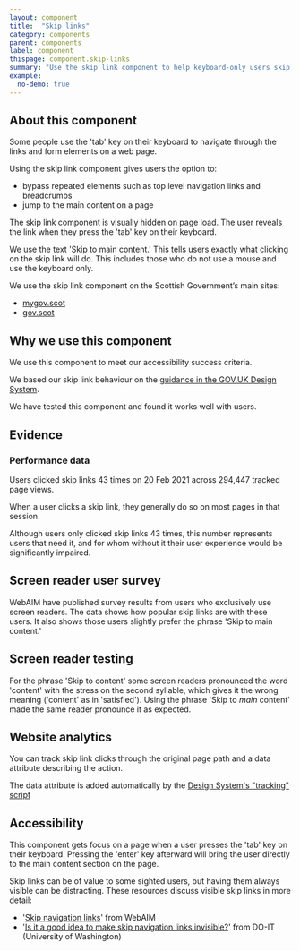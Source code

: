 ```yaml
---
layout: component
title:  "Skip links"
category: components
parent: components
label: component
thispage: component.skip-links
summary: "Use the skip link component to help keyboard-only users skip to the main content on a page."
example:
  no-demo: true
---
```


## About this component

Some people use the 'tab' key on their keyboard to navigate through the links and form elements on a web page.

Using the skip link component gives users the option to:
* bypass repeated elements such as top level navigation links and breadcrumbs
* jump to the main content on a page

The skip link component is visually hidden on page load. The user reveals the link when they press the 'tab' key on their keyboard.

We use the text 'Skip to main content.' This tells users exactly what clicking on the skip link will do. This includes those who do not use a mouse and use the keyboard only.

We use the skip link component on the Scottish Government’s main sites:
* [mygov.scot](https://www.mygov.scot)
* [gov.scot](https://www.gov.scot)




## Why we use this component

We use this component to meet our accessibility success criteria.

We based our skip link behaviour on the [guidance in the GOV.UK Design System](https://design-system.service.gov.uk/components/skip-link/). 

We have tested this component and found it works well with users.




## Evidence

### Performance data

Users clicked skip links 43 times on 20 Feb 2021 across 294,447 tracked page views.

When a user clicks a skip link, they generally do so on most pages in that session.

Although users only clicked skip links 43 times, this number represents users that need it, and for whom without it their user experience would be significantly impaired.




## Screen reader user survey

WebAIM have published survey results from users who exclusively use screen readers. The data shows how popular skip links are with these users. It also shows those users slightly prefer the phrase 'Skip to main content.'




## Screen reader testing

For the phrase 'Skip to content' some screen readers pronounced the word 'content' with the stress on the second syllable, which gives it the wrong meaning ('content' as in 'satisfied'). Using the phrase 'Skip to *main* content' made the same reader pronounce it as expected.




## Website analytics

You can track skip link clicks through the original page path and a data attribute describing the action.

The data attribute is added automatically by the [Design System's "tracking" script](/get-started/tracking/#skip-links)




## Accessibility

This component gets focus on a page when a user presses the 'tab' key on their keyboard. Pressing the 'enter' key afterward will bring the user directly to the main content section on the page. 

Skip links can be of value to some sighted users, but having them always visible can be distracting. These resources discuss visible skip links in more detail: 

* '[Skip navigation links](https://webaim.org/techniques/skipnav/)' from WebAIM
* '[Is it a good idea to make skip navigation links invisible?](https://www.washington.edu/accesscomputing/it-good-idea-make-skip-navigation-links-invisible)' from DO-IT (University of Washington)
